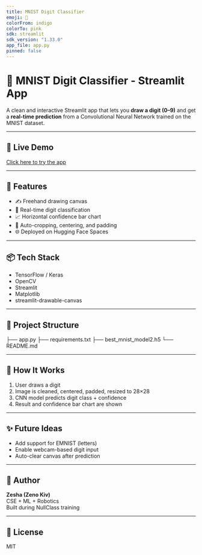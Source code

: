 ```yaml
---
title: MNIST Digit Classifier
emoji: 🔢
colorFrom: indigo
colorTo: pink
sdk: streamlit
sdk_version: "1.33.0"
app_file: app.py
pinned: false
---
```


# 🧠 MNIST Digit Classifier - Streamlit App

A clean and interactive Streamlit app that lets you **draw a digit (0–9)** and get a **real-time prediction** from a Convolutional Neural Network trained on the MNIST dataset.

---

## 🚀 Live Demo

[Click here to try the app](https://huggingface.co/spaces/your-username/mnist-digit-classifier)

---

## 🧩 Features

- ✍️ Freehand drawing canvas
- 🔢 Real-time digit classification
- 📈 Horizontal confidence bar chart
- 🧠 Auto-cropping, centering, and padding
- 🌐 Deployed on Hugging Face Spaces

---

## 📦 Tech Stack

- TensorFlow / Keras
- OpenCV
- Streamlit
- Matplotlib
- streamlit-drawable-canvas

---

## 📁 Project Structure
├── app.py
├── requirements.txt
├── best_mnist_model2.h5
└── README.md


---

## 🧠 How It Works

1. User draws a digit
2. Image is cleaned, centered, padded, resized to 28×28
3. CNN model predicts digit class + confidence
4. Result and confidence bar chart are shown

---

## ✨ Future Ideas

- Add support for EMNIST (letters)
- Enable webcam-based digit input
- Auto-clear canvas after prediction

---

## 🙌 Author

**Zesha (Zeno Kiv)**  
CSE + ML + Robotics  
Built during NullClass training

---

## 📜 License

MIT
